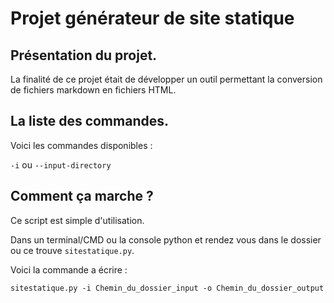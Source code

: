 # Projet générateur de site statique

## Présentation du projet.

La finalité de ce projet était de développer un outil permettant la conversion de fichiers markdown en fichiers HTML.

## La liste des commandes.

Voici les commandes disponibles :

`-i` ou `--input-directory`

## Comment ça marche ?

Ce script est simple d'utilisation.

Dans un terminal/CMD ou la console python et rendez vous dans le dossier ou ce trouve `sitestatique.py`.

Voici la commande a écrire :

    sitestatique.py -i Chemin_du_dossier_input -o Chemin_du_dossier_output

<!--stackedit_data:
eyJoaXN0b3J5IjpbLTE1NzY5NzIyMjQsMTQ3NzA0NTIzNywxOT
Y0MjMwNzVdfQ==
-->